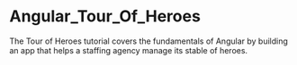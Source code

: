 # Angular_Tour_Of_Heroes
The Tour of Heroes tutorial covers the fundamentals of Angular by building an app that helps a staffing agency manage its stable of heroes.
